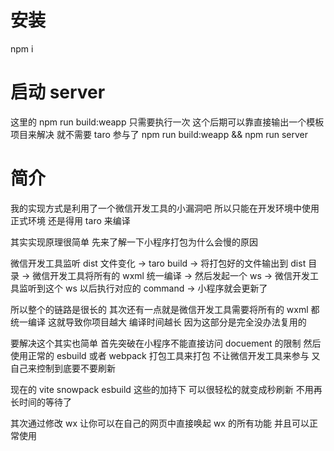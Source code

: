 # 安装

npm i

# 启动 server

这里的 npm run build:weapp 只需要执行一次 这个后期可以靠直接输出一个模板项目来解决 就不需要 taro 参与了
npm run build:weapp && npm run server

# 简介

我的实现方式是利用了一个微信开发工具的小漏洞吧 所以只能在开发环境中使用 正式环境 还是得用 taro 来编译

其实实现原理很简单 先来了解一下小程序打包为什么会慢的原因

微信开发工具监听 dist 文件变化 -> taro build -> 将打包好的文件输出到 dist 目录 -> 微信开发工具将所有的 wxml 统一编译 -> 然后发起一个 ws -> 微信开发工具监听到这个 ws 以后执行对应的 command -> 小程序就会更新了

所以整个的链路是很长的 其次还有一点就是微信开发工具需要将所有的 wxml 都统一编译 这就导致你项目越大 编译时间越长 因为这部分是完全没办法复用的

要解决这个其实也简单 首先突破在小程序不能直接访问 docuement 的限制 然后使用正常的 esbuild 或者 webpack 打包工具来打包 不让微信开发工具来参与 又自己来控制到底要不要刷新

现在的 vite snowpack esbuild 这些的加持下 可以很轻松的就变成秒刷新 不用再长时间的等待了

其次通过修改 wx 让你可以在自己的网页中直接唤起 wx 的所有功能 并且可以正常使用
